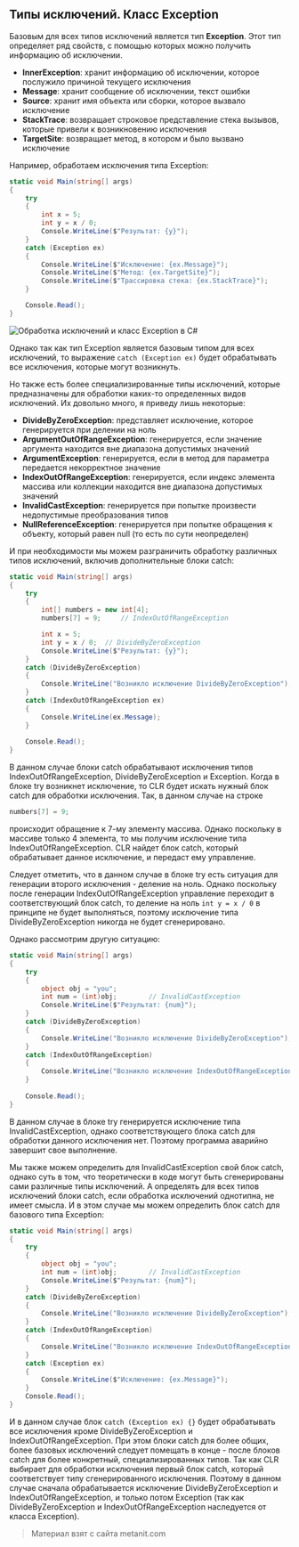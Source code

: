 ## Типы исключений. Класс Exception

Базовым для всех типов исключений является тип **Exception**. Этот тип определяет ряд свойств, с помощью которых можно получить информацию об исключении.
- **InnerException**: хранит информацию об исключении, которое послужило причиной текущего исключения
- **Message**: хранит сообщение об исключении, текст ошибки
- **Source**: хранит имя объекта или сборки, которое вызвало исключение
- **StackTrace**: возвращает строковое представление стека вызывов, которые привели к возникновению исключения
- **TargetSite**: возвращает метод, в котором и было вызвано исключение

Например, обработаем исключения типа Exception:

```cs
static void Main(string[] args)
{
    try
    {
        int x = 5;
        int y = x / 0;
        Console.WriteLine($"Результат: {y}");
    }
    catch (Exception ex)
    {
        Console.WriteLine($"Исключение: {ex.Message}");
        Console.WriteLine($"Метод: {ex.TargetSite}");
        Console.WriteLine($"Трассировка стека: {ex.StackTrace}");
    }

    Console.Read();
}
```

![Обработка исключений и класс Exception в C#](https://metanit.com/sharp/tutorial/./pics/2.11.png)

Однако так как тип Exception является базовым типом для всех исключений, то выражение `catch (Exception ex)` будет обрабатывать все исключения, которые могут возникнуть.

Но также есть более специализированные типы исключений, которые предназначены для обработки каких-то определенных видов исключений. Их довольно много, я приведу лишь некоторые:
- **DivideByZeroException**: представляет исключение, которое генерируется при делении на ноль
- **ArgumentOutOfRangeException**: генерируется, если значение аргумента находится вне диапазона 
допустимых значений
- **ArgumentException**: генерируется, если в метод для параметра передается некорректное значение
- **IndexOutOfRangeException**: генерируется, если индекс элемента массива или коллекции находится вне диапазона 
допустимых значений
- **InvalidCastException**: генерируется при попытке произвести недопустимые преобразования типов
- **NullReferenceException**: генерируется при попытке обращения к объекту, который равен null (то есть по сути неопределен)

И при необходимости мы можем разграничить обработку различных типов исключений, включив дополнительные блоки catch:

```cs
static void Main(string[] args)
{
    try
    {
        int[] numbers = new int[4];
        numbers[7] = 9;     // IndexOutOfRangeException

        int x = 5;
        int y = x / 0;  // DivideByZeroException
        Console.WriteLine($"Результат: {y}");
    }
    catch (DivideByZeroException)
    {
        Console.WriteLine("Возникло исключение DivideByZeroException");
    }
    catch (IndexOutOfRangeException ex)
    {
        Console.WriteLine(ex.Message);
    }
            
    Console.Read();
}
```

В данном случае блоки catch обрабатывают исключения типов IndexOutOfRangeException, DivideByZeroException и Exception. Когда в блоке try возникнет исключение, то CLR будет искать нужный блок catch для обработки исключения. Так, в данном случае на строке

```cs
numbers[7] = 9;
```

происходит обращение к 7-му элементу массива. Однако поскольку в массиве только 4 элемента, то мы получим исключение типа IndexOutOfRangeException. CLR найдет блок catch, который обрабатывает данное исключение, и передаст ему управление.

Следует отметить, что в данном случае в блоке try есть ситуация для генерации второго исключения - деление на ноль. Однако поскольку после генерации IndexOutOfRangeException управление переходит в соответствующий блок catch, то деление на ноль `int y = x / 0` в принципе не будет выполняться, поэтому исключение типа DivideByZeroException никогда не будет сгенерировано.

Однако рассмотрим другую ситуацию:

```cs
static void Main(string[] args)
{
    try
    {
        object obj = "you";
        int num = (int)obj;        // InvalidCastException
        Console.WriteLine($"Результат: {num}");
    }
    catch (DivideByZeroException)
    {
        Console.WriteLine("Возникло исключение DivideByZeroException");
    }
    catch (IndexOutOfRangeException)
    {
        Console.WriteLine("Возникло исключение IndexOutOfRangeException");
    }
            
    Console.Read();
}
```

В данном случае в блоке try генерируется исключение типа InvalidCastException, однако соответствующего блока catch для обработки данного исключения нет. Поэтому программа аварийно завершит свое выполнение.

Мы также можем определить для InvalidCastException свой блок catch, однако суть в том, что теоретически в коде могут быть сгенерированы сами различные типы исключений. А определять для всех типов исключений блоки catch, если обработка исключений однотипна, не имеет смысла. И в этом случае мы можем определить блок catch для базового типа Exception:

```cs
static void Main(string[] args)
{
    try
    {
        object obj = "you";
        int num = (int)obj;        // InvalidCastException
        Console.WriteLine($"Результат: {num}");
    }
    catch (DivideByZeroException)
    {
        Console.WriteLine("Возникло исключение DivideByZeroException");
    }
    catch (IndexOutOfRangeException)
    {
        Console.WriteLine("Возникло исключение IndexOutOfRangeException");
    }
    catch (Exception ex)
    {
        Console.WriteLine($"Исключение: {ex.Message}");
    }  
    Console.Read();
}
```

И в данном случае блок `catch (Exception ex) {}` будет обрабатывать все исключения кроме DivideByZeroException и IndexOutOfRangeException. При этом блоки catch для более общих, более базовых исключений следует помещать в конце - после блоков catch для более конкретный, специализированных типов. Так как CLR выбирает для обработки исключения первый блок catch, который соответствует типу сгенерированного исключения. Поэтому в данном случае сначала обрабатывается исключение DivideByZeroException и IndexOutOfRangeException, и только потом Exception (так как DivideByZeroException и IndexOutOfRangeException наследуется от класса Exception).


> Материал взят с сайта metanit.com